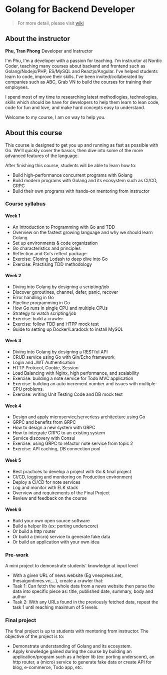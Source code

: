 # Golang for Backend Developer

> For more detail, please visit [wiki](/[wiki](https://github.com/tpphu/golang-trainning/wiki))

## About the instructor

**Phu, Tran Phong**
Developer and Instructor

I'm Phu, I'm a developer with a passion for teaching. I'm instructor at Nordic Coder, teaching many courses about backend and frontend such as Golang/Nodejs/PHP, ES/MySQL and Reactjs/Angular. I've helped students learn to code, improve their skills. I've been invited/collaberated by companies such as ABC, Grab VN to build the courses for training their employees.

I spend most of my time to researching latest methodlogies, technologies, skills which should be have for developers to help them learn to lean code, code for fun and love, and make hard concepts easy to understand.

Welcome to my course, I am on way to help you.

## About this course

This course is designed to get you up and running as fast as possible with Go.  We'll quickly cover the basics, then dive into some of the more advanced features of the language. 

After finishing this course, students will be able to learn how to:

- Build high-performance concurrent programs with Golang
- Build modern programs with Golang and its ecosystem such as CI/CD, GRPC
- Build their own programs with hands-on mentoring from instructor


### Course syllabus

#### Week 1

- An Introduction to Programming with Go and TDD
- Overview on the fastest growing language and why we should learn Golang
- Set up environments & code organization
- Go characteristics and principles
- Reflection and Go's reflect package
- Exercise: Cloning Lodash to deep dive into Go
- Exercise: Practising TDD methodology


#### Week 2

- Diving into Golang by designing a scripting/job 
- Discover goroutines, channel, defer, panic, recover
- Error handling in Go
- Pipeline programming in Go
- How Go runs in single CPU and multiple CPUs
- Strategy to watch scripting/job
- Exercise: build a crawler
- Exercise: follow TDD and HTPP mock test
- Guide to setting up Docker/Laradock to install MySQL

#### Week 3

- Diving into Golang by designing a RESTful API 
- CRUD service using Go with Gin/Echo framework
- Login and JWT Authentication
- HTTP Protocol, Cookie, Session
- Load Balancing with Nginx, high performance, and scalability
- Exercise: building a note service for Todo MVC application
- Exercise: building an auto increment number and issues with multiple-CPU problems.
- Exercise: writing Unit Testing Code and DB mock test

#### Week 4

- Design and apply microservice/serverless architecture using Go
- GRPC and benefits from GRPC
- How to design a new system with GRPC 
- How to integrate GRPC to an existing system
- Service discovery with Consul
- Exercise: using GRPC to refactor note service from topic 2
- Exercise: API caching, DB connection pool

#### Week 5

- Best practices to develop a project with Go & final project
- CI/CD, logging and monitoring on Production environment
- Deploy a CI/CD for note services
- Log and monitor with ELK stack
- Overview and requirements of the Final Project 
- Review and feedback on the course

#### Week 6

- Build your own open source software
- Build a helper lib (ex: porting underscore)
- Or build a http router
- Or build a (micro) service to generate fake data
- Or build an application with your own idea

### Pre-work

A mini project to demonstrate students’ knowledge at input level

- With a given URL of news website (Eg vnexpress.net, thesaigontimes.vn,...), create a crawler that:
- Task 1: Can fetch the whole data from a news website then parse the data into specific piece as: title, published date, summary, body and author
- Task 2: With any URLs found in the previously fetched data, repeat the task 1 until reaching maximum of 5 levels.	

### Final project

The final project is up to students with mentoring from instructor. The objective of the project is to: 

- Demonstrate understanding of Golang and its ecosystem.
- Apply knowledge gained during the course by building an application/program such as a helper lib (ex: porting underscore), an http router, a (micro) service to generate fake data or create API for blog, e-commerce, Todo app, etc.  
